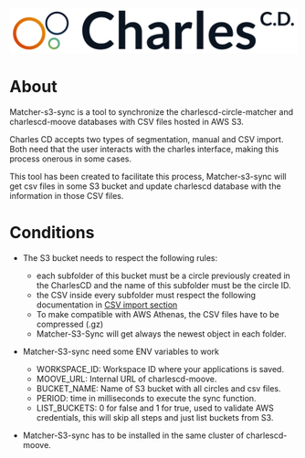 ![CharlesCD Logo](../../images/logo.png)

# About
Matcher-s3-sync is a tool to synchronize the charlescd-circle-matcher and charlescd-moove databases with CSV files hosted in AWS S3.

Charles CD accepts two types of segmentation, manual and CSV import. Both need that the user interacts with the charles interface, making this process onerous in some cases.

This tool has been created to facilitate this process, Matcher-s3-sync will get csv files in some S3 bucket and update charlescd database with the information in those CSV files.


# Conditions
 - The S3 bucket needs to respect the following rules:
    - each subfolder of this bucket must be a circle previously created in the CharlesCD and the name of this subfolder must be the circle ID.
    - the CSV inside every subfolder must respect the following documentation in [CSV import section](https://docs.charlescd.io/reference/circles)
    - To make compatible with AWS Athenas, the CSV files have to be compressed (.gz)
    - Matcher-S3-Sync will get always the newest object in each folder.

 - Matcher-S3-sync need some ENV variables to work
    - WORKSPACE_ID: Workspace ID where your applications is saved.
    - MOOVE_URL: Internal URL of charlescd-moove.
    - BUCKET_NAME: Name of S3 bucket with all circles and csv files.
    - PERIOD: time in milliseconds to execute the sync function.
    - LIST_BUCKETS: 0 for false and 1 for true, used to validate AWS credentials, this will skip all steps and just list buckets from S3.

 - Matcher-S3-sync has to be installed in the same cluster of charlescd-moove.

